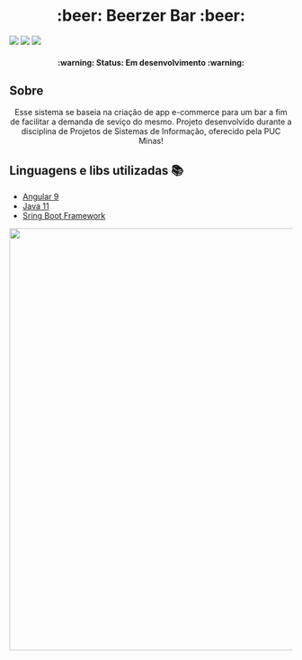 <h1 align="center">:beer: Beerzer Bar :beer:</h1>

<img src="https://img.shields.io/github/issues/willianjoh/barzer-codigo-fonte"/> <img src="https://img.shields.io/github/forks/willianjoh/barzer-codigo-fonte"/> <img src="https://img.shields.io/github/stars/willianjoh/barzer-codigo-fonte"/>

<h4 align="center"> 
	:warning:  Status: Em desenvolvimento :warning:
</h4>

## Sobre
<p align="center">Esse sistema se baseia na criação de app e-commerce para um bar a fim de facilitar a demanda de seviço do mesmo. 
Projeto desenvolvido durante a disciplina de Projetos de Sistemas de Informação, oferecido pela PUC Minas!</p>

## Linguagens e libs utilizadas :books:
- [Angular 9](https://angular.io/)
- [Java 11](https://www.java.com/pt-BR/)
- [Sring Boot Framework](https://spring.io/projects/spring-boot)
<p align="center">
     <img src="https://user-images.githubusercontent.com/30939594/109735996-74d58200-7ba2-11eb-8338-319ceb74aae9.PNG" heigth="750" width="750" align="center">
</p>
